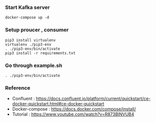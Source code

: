 ### Start Kafka server

```
docker-compose up -d
```

### Setup proucer , consumer

```
pip3 install virtualenv
virtualenv ./pip3-env
. ./pip3-env/bin/activate
pip3 install -r requirements.txt
```

### Go through example.sh

```
. ./pip3-env/bin/activate
```

### Reference

* Confluent : https://docs.confluent.io/platform/current/quickstart/ce-docker-quickstart.html#ce-docker-quickstart
* Docker-compose : https://docs.docker.com/compose/install/
* Tutorial : https://www.youtube.com/watch?v=R873BlNVUB4